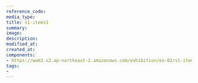 ```yaml
---
reference_code:
media_type:
title: s1-items1
summary:
image:
description:
modified_at:
created_at:
components:
- https://wwm3.s3.ap-northeast-2.amazonaws.com/exhibition/ex-02/s1-items1.JPG
tags:
-
---
```

